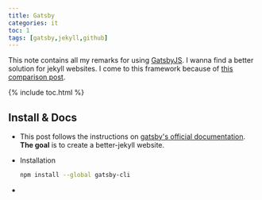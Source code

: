 ```yaml
---
title: Gatsby
categories: it
toc: 1
tags: [gatsby,jekyll,github]
---
```


This note contains all my remarks for using [GatsbyJS](https://www.gatsbyjs.org). I wanna find a better solution for jekyll websites. I come to this framework because of [this comparison post](https://www.gatsbyjs.org/features/).

{% include toc.html %}

## Install & Docs

- This post follows the instructions on [gatsby's official documentation](https://www.gatsbyjs.org/docs/). **The goal** is to create a better-jekyll website.
- Installation

	~~~ bash
	npm install --global gatsby-cli
	~~~
- 